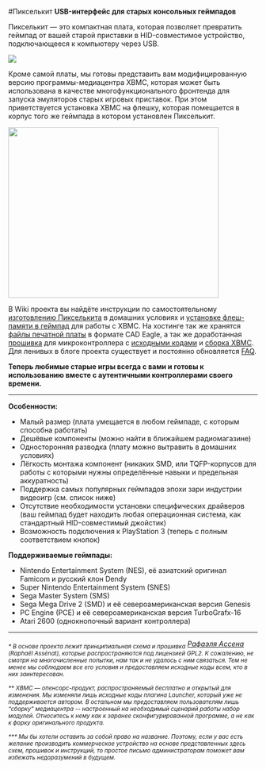 #Пикселькит
**USB-интерфейс для старых консольных геймпадов**


Пикселькит &mdash; это компактная плата, которая позволяет превратить геймпад от вашей старой приставки в HID-совместимое устройство, подключающееся к компьютеру через USB.

<a href='https://picasaweb.google.com/lh/photo/7XOr-7OCZ5knbRcG9P40JQ?feat=embedwebsite'><img src='https://lh5.googleusercontent.com/_pcbSxfY74TA/TLRWPWcjxGI/AAAAAAAAAx8/cQhOyGYw1PQ/s400/Parallelize.jpg' /></a>

Кроме самой платы, мы готовы представить вам модифицированную версию программы-медиацентра XBMC, которая может быть использована в качестве многофункционального фронтенда для запуска эмуляторов старых игровых приставок. При этом приветствуется установка XBMC на флешку, которая помещается в корпус того же геймпада в котором установлен Пикселькит.

<a href='http://www.youtube.com/watch?feature=player_embedded&v=27_-zG7xsQc' target='_blank'><img src='http://img.youtube.com/vi/27_-zG7xsQc/0.jpg' width='425' height=344 /></a>

В Wiki проекта вы найдёте инструкции по самостоятельному [изготовлению Пикселькита](http://code.google.com/p/pixel-kit/wiki/PixelkitMaking) в домашних условиях и [установке флеш-памяти в геймпад](http://code.google.com/p/pixel-kit/wiki/PixelkitUpgrade) для работы с XBMC. На хостинге так же хранятся [файлы печатной платы](http://code.google.com/p/pixel-kit/downloads/detail?name=Pixelkit_PCB_v10.zip) в формате CAD Eagle, а так же доработанная [прошивка](http://code.google.com/p/pixel-kit/downloads/detail?name=Pixelkit_firmware_v0.9.3.hex) для микроконтроллера с [исходными кодами](http://code.google.com/p/pixel-kit/source/browse/#svn/trunk/src) и [сборка XBMC](http://code.google.com/p/pixel-kit/downloads/detail?name=Pixelkit_XBMC_build01.zip). Для ленивых в блоге проекта существует и постоянно обновляется [FAQ](http://pixelkit.ru/post/1285950167/faq).

**Теперь любимые старые игры всегда с вами и готовы к использованию вместе с аутентичными контроллерами своего времени.**


---


**Особенности:**
  * Малый размер (плата умещается в любом геймпаде, с которым способна работать)
  * Дешёвые компоненты (можно найти в ближайшем радиомагазине)
  * Односторонняя разводка (плату можно вытравить в домашних условиях)
  * Лёгкость монтажа компонент (никаких SMD, или TQFP-корпусов для работы с которыми нужны определённые навыки и предельная аккуратность)
  * Поддержка самых популярных геймпадов эпохи зари индустрии видеоигр (см. список ниже)
  * Отсутствие необходимости установки специфических драйверов (ваш геймпад будет находить любая операционная система, как стандартный HID-совместимый джойстик)
  * Возможность подключения к PlayStation 3 (теперь с полным соответствием кнопок)

**Поддерживаемые геймпады:**
  * Nintendo Entertainment System (NES), её азиатский оригинал Famicom и русский клон Dendy
  * Super Nintendo Entertainment System (SNES)
  * Sega Master System (SMS)
  * Sega Mega Drive 2 (SMD) и её североамериканская версия Genesis
  * PC Engine (PCE) и её североамериканская версия TurboGrafx-16
  * Atari 2600 (однокнопочный вариант контроллера)


---

_<sub>* В основе проекта лежит принципиальная схема и прошивка</sub> [Рафаэля Ассена](http://raphnet.net/) <sub>(Raphaël Assénat), которые распространяются под лицензией GPL2. К сожалению, не смотря на многочисленные попытки, нам так и не удалось с ним связаться. Тем не менее мы соблюдаем все его условия и предоставляем исходные коды всем, кто в них заинтересован.</sub>_

_<sub>** XBMC &mdash; опенсорс-продукт, распространяемый бесплатно и открытый для изменения. Мы изменяли лишь исходные коды плагина Launcher, который уже не поддерживается автором. В остальном мы предоставляем пользователям лишь “сборку” медиацентра -- настроенный на необходимый сценарий работы набор модулей. Относитесь к нему как к заранее сконфигурированной программе, а не как к форку оригинального продукта.</sub>_

_<sub>*** Мы бы хотели оставить за собой право на название. Поэтому, если у вас есть желание производить коммерческое устройство на основе представленных здесь схем, прошивок и инструкций, то простое письмо администраторам поможет вам избежать недоразумений в будущем.</sub>_

